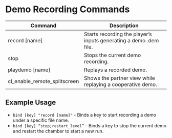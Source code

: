 # Demo Recording Commands

|Command|Description|
|---|---|
|record [name]|Starts recording the player’s inputs generating a demo .dem file.|
|stop|Stops the current demo recording.|
|playdemo [name]|Replays a recorded demo.|
|cl_enable_remote_splitscreen|Shows the partner view while replaying a cooperative demo.|

## Example Usage

- `bind [key] "record [name]"` - Binds a key to start recording a demo under a specific file name.
- `bind [key] “stop;restart_level”` - Binds a key to stop the current demo and restart the chamber to start a new run.
